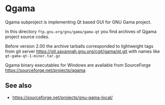 # Qgama

Qgama subproject is implementing Qt based GUI for GNU Gama project.

In this directory ```ftp.gnu.org/gnu/gama/gama-qt``` you find archives of
Qgama project source codes.

Before version 2.00 the archive tarballs corresponded to lightweight tags
from git server https://git.savannah.gnu.org/cgit/gama/qt.git
with names like ```qt-gama-qt-1-minor.tar.gz```

Qgama binary executables for Windows are available from SourceForge
https://sourceforge.net/projects/qgama

## See also

* https://sourceforge.net/projects/gnu-gama-local/
